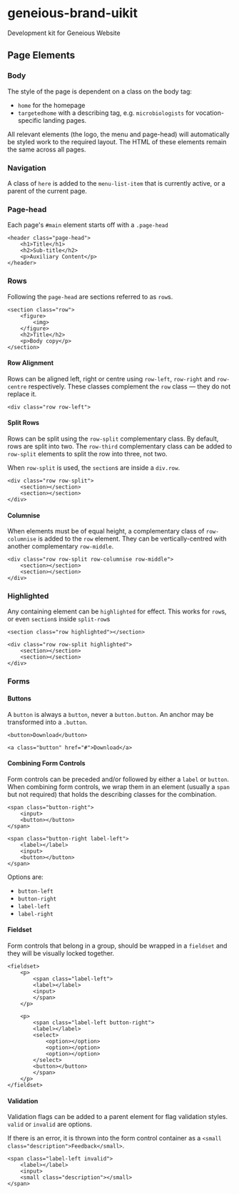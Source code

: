 geneious-brand-uikit
====================

Development kit for Geneious Website

## Page Elements

### Body

The style of the page is dependent on a class on the body tag:

* `home` for the homepage
* `targetedhome` with a describing tag, e.g. `microbiologists` for vocation-specific landing pages.

All relevant elements (the logo, the menu and page-head) will automatically be styled work to the required layout. The HTML of these elements remain the same across all pages.

### Navigation

A class of `here` is added to the `menu-list-item` that is currently active, or a parent of the current page.

### Page-head

Each page's `#main` element starts off with a `.page-head`

	<header class="page-head">
		<h1>Title</h1>
		<h2>Sub-title</h2>
		<p>Auxiliary Content</p>
	</header>
	
### Rows

Following the `page-head` are sections referred to as `row`s.

	<section class="row">
		<figure>
			<img>
		</figure>
		<h2>Title</h2>
		<p>Body copy</p>
	</section>
	
#### Row Alignment

Rows can be aligned left, right or centre using `row-left`, `row-right` and `row-centre` respectively. These classes complement the `row` class — they do not replace it.

	<div class="row row-left">
	
#### Split Rows

Rows can be split using the `row-split` complementary class. By default, rows are split into two. The `row-third` complementary class can be added to `row-split` elements to split the row into three, not two.

When `row-split` is used, the `section`s are inside a `div.row`.

	<div class="row row-split">
		<section></section>
		<section></section>
	</div>

#### Columnise

When elements must be of equal height, a complementary class of `row-columnise` is added to the `row` element. They can be vertically-centred with another complementary `row-middle`.

	<div class="row row-split row-columnise row-middle">
		<section></section>
		<section></section>
	</div>

### Highlighted

Any containing element can be `highlighted` for effect. This works for `row`s, or even `section`s inside `split-row`s

	<section class="row highlighted"></section>
	
	<div class="row row-split highlighted">
		<section></section>
		<section></section>
	</div>


### Forms

#### Buttons

A `button` is always a `button`, never a `button.button`. An anchor may be transformed into a `.button`.
	
	<button>Download</button>
	
	<a class="button" href="#">Download</a>

#### Combining Form Controls

Form controls can be preceded and/or followed by either a `label` or `button`. When combining form controls, we wrap them in an element (usually a `span` but not required) that holds the describing classes for the combination.

	<span class="button-right">
		<input>
		<button></button>
	</span>
	
	<span class="button-right label-left">
		<label></label>
		<input>
		<button></button>
	</span>
	
Options are:

* `button-left`
* `button-right`
* `label-left`
* `label-right`

#### Fieldset

Form controls that belong in a group, should be wrapped in a `fieldset` and they will be visually locked together.

	<fieldset>
		<p>
			<span class="label-left">
			<label></label>
			<input>
			</span>
		</p>
		
		<p>
			<span class="label-left button-right">
			<label></label>
			<select>
				<option></option>
				<option></option>
				<option></option>
			</select>
			<button></button>
			</span>
		</p>
	</fieldset>
	
#### Validation

Validation flags can be added to a parent element for flag validation styles. `valid` or `invalid` are options.

If there is an error, it is thrown into the form control container as a `<small class="description">Feedback</small>`.

	<span class="label-left invalid">
		<label></label>
		<input>
		<small class="description"></small>
	</span>